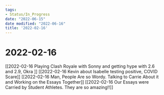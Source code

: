 ```yaml
---
tags:
- Status/In_Progress
date: "2022-06-15"
date modified: "2022-06-16"
title: '2022-02-16'
---
```


# 2022-02-16
[[2022-02-16 Playing Clash Royale with Sonny and getting hype with 2.6 and 2.9, Okra ]]
[[2022-02-16 Kevin about Isabelle testing positive, COVID Scare]]
[[2022-02-16 Man, People Are so Wordy. Talking to Carrie About it and Working on the Essays Together]]
[[2022-02-16 Our Essays were Carried by Student Athletes. They are so amazing!!]]
